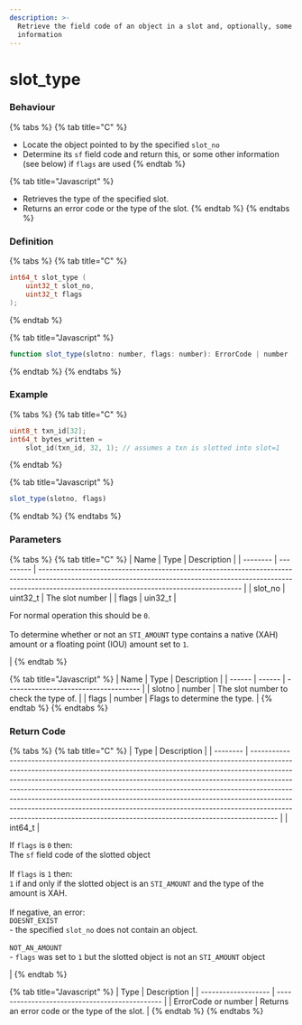 ```yaml
---
description: >-
  Retrieve the field code of an object in a slot and, optionally, some other
  information
---
```


# slot\_type

### &#x20;Behaviour

{% tabs %}
{% tab title="C" %}
* Locate the object pointed to by the specified `slot_no`
* Determine its `sf` field code and return this, or some other information (see below) if `flags` are used
{% endtab %}

{% tab title="Javascript" %}
* Retrieves the type of the specified slot.
* Returns an error code or the type of the slot.
{% endtab %}
{% endtabs %}

### Definition

{% tabs %}
{% tab title="C" %}
```c
int64_t slot_type (
  	uint32_t slot_no,
  	uint32_t flags
);
```
{% endtab %}

{% tab title="Javascript" %}
```javascript
function slot_type(slotno: number, flags: number): ErrorCode | number
```
{% endtab %}
{% endtabs %}



### Example

{% tabs %}
{% tab title="C" %}
```c
uint8_t txn_id[32];
int64_t bytes_written = 
    slot_id(txn_id, 32, 1); // assumes a txn is slotted into slot=1
```
{% endtab %}

{% tab title="Javascript" %}
```javascript
slot_type(slotno, flags)
```
{% endtab %}
{% endtabs %}



### Parameters

{% tabs %}
{% tab title="C" %}
| Name     | Type      | Description                                                                                                                                                                                                          |
| -------- | --------- | -------------------------------------------------------------------------------------------------------------------------------------------------------------------------------------------------------------------- |
| slot\_no | uint32\_t | The slot number                                                                                                                                                                                                      |
| flags    | uin32\_t  | <p>For normal operation this should be <code>0</code>.<br><br>To determine whether or not an <code>STI_AMOUNT</code> type contains a native (XAH) amount or a floating point (IOU) amount set to <code>1</code>.</p> |
{% endtab %}

{% tab title="Javascript" %}
| Name   | Type   | Description                           |
| ------ | ------ | ------------------------------------- |
| slotno | number | The slot number to check the type of. |
| flags  | number | Flags to determine the type.          |
{% endtab %}
{% endtabs %}



### Return Code

{% tabs %}
{% tab title="C" %}
| Type     | Description                                                                                                                                                                                                                                                                                                                                                                                                                                                                                                                                                               |
| -------- | ------------------------------------------------------------------------------------------------------------------------------------------------------------------------------------------------------------------------------------------------------------------------------------------------------------------------------------------------------------------------------------------------------------------------------------------------------------------------------------------------------------------------------------------------------------------------- |
| int64\_t | <p>If <code>flags</code> is <code>0</code> then:<br>The <code>sf</code> field code of the slotted object<br><br>If <code>flags</code> is <code>1</code> then:<br><code>1</code> if and only if the slotted object is an <code>STI_AMOUNT</code> and the type of the amount is XAH.<br><br>If negative, an error:<br><code>DOESNT_EXIST</code><br>- the specified <code>slot_no</code> does not contain an object.<br><br><code>NOT_AN_AMOUNT</code><br>- <code>flags</code> was set to <code>1</code> but the slotted object is not an <code>STI_AMOUNT</code> object</p> |
{% endtab %}

{% tab title="Javascript" %}
| Type                | Description                                    |
| ------------------- | ---------------------------------------------- |
| ErrorCode or number | Returns an error code or the type of the slot. |
{% endtab %}
{% endtabs %}

